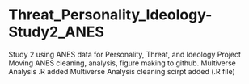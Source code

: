 # Threat_Personality_Ideology-Study2_ANES
Study 2 using ANES data for Personality, Threat, and Ideology Project 
Moving ANES cleaning, analysis, figure making to github. 
Multiverse Analysis .R added
Multiverse Analysis cleaning scirpt added (.R file)